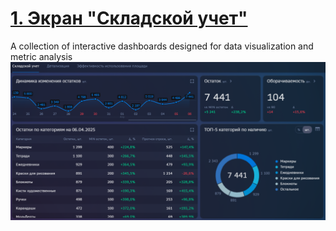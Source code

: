 # [**1. Экран "Складской учет"**](https://github.com/Polina-Smirnova22/Dashboards/blob/main/Складской%20учет/Warehouse_accounting_1.png)
A collection of interactive dashboards designed for data visualization and metric analysis
![ezcv logo](https://github.com/Polina-Smirnova22/Dashboards/blob/main/Складской%20учет/Warehouse_accounting_1.png)
